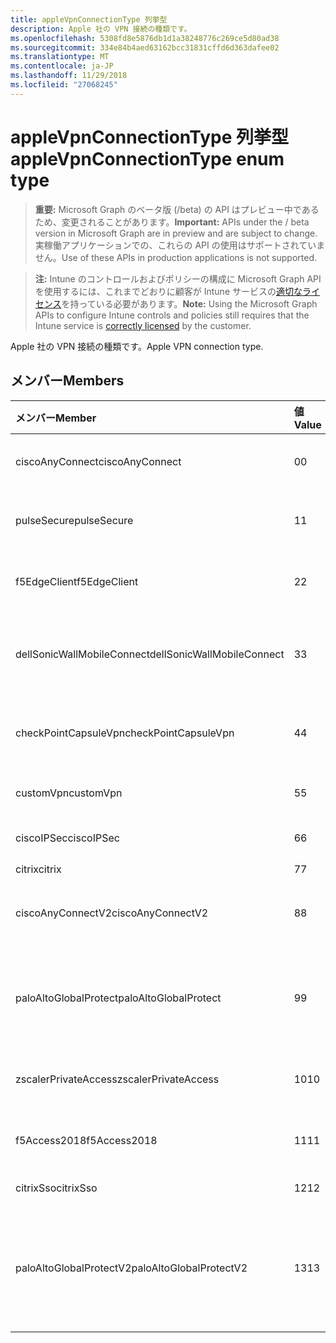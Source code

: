 ```yaml
---
title: appleVpnConnectionType 列挙型
description: Apple 社の VPN 接続の種類です。
ms.openlocfilehash: 5308fd8e5876db1d1a38248776c269ce5d80ad38
ms.sourcegitcommit: 334e84b4aed63162bcc31831cffd6d363dafee02
ms.translationtype: MT
ms.contentlocale: ja-JP
ms.lasthandoff: 11/29/2018
ms.locfileid: "27068245"
---
```

# <a name="applevpnconnectiontype-enum-type"></a><span data-ttu-id="04bce-103">appleVpnConnectionType 列挙型</span><span class="sxs-lookup"><span data-stu-id="04bce-103">appleVpnConnectionType enum type</span></span>

> <span data-ttu-id="04bce-104">**重要:** Microsoft Graph のベータ版 (/beta) の API はプレビュー中であるため、変更されることがあります。</span><span class="sxs-lookup"><span data-stu-id="04bce-104">**Important:** APIs under the / beta version in Microsoft Graph are in preview and are subject to change.</span></span> <span data-ttu-id="04bce-105">実稼働アプリケーションでの、これらの API の使用はサポートされていません。</span><span class="sxs-lookup"><span data-stu-id="04bce-105">Use of these APIs in production applications is not supported.</span></span>

> <span data-ttu-id="04bce-106">**注:** Intune のコントロールおよびポリシーの構成に Microsoft Graph API を使用するには、これまでどおりに顧客が Intune サービスの[適切なライセンス](https://go.microsoft.com/fwlink/?linkid=839381)を持っている必要があります。</span><span class="sxs-lookup"><span data-stu-id="04bce-106">**Note:** Using the Microsoft Graph APIs to configure Intune controls and policies still requires that the Intune service is [correctly licensed](https://go.microsoft.com/fwlink/?linkid=839381) by the customer.</span></span>

<span data-ttu-id="04bce-107">Apple 社の VPN 接続の種類です。</span><span class="sxs-lookup"><span data-stu-id="04bce-107">Apple VPN connection type.</span></span>
## <a name="members"></a><span data-ttu-id="04bce-108">メンバー</span><span class="sxs-lookup"><span data-stu-id="04bce-108">Members</span></span>
|<span data-ttu-id="04bce-109">メンバー</span><span class="sxs-lookup"><span data-stu-id="04bce-109">Member</span></span>|<span data-ttu-id="04bce-110">値</span><span class="sxs-lookup"><span data-stu-id="04bce-110">Value</span></span>|<span data-ttu-id="04bce-111">説明</span><span class="sxs-lookup"><span data-stu-id="04bce-111">Description</span></span>|
|:---|:---|:---|
|<span data-ttu-id="04bce-112">ciscoAnyConnect</span><span class="sxs-lookup"><span data-stu-id="04bce-112">ciscoAnyConnect</span></span>|<span data-ttu-id="04bce-113">0</span><span class="sxs-lookup"><span data-stu-id="04bce-113">0</span></span>|<span data-ttu-id="04bce-114">Cisco AnyConnect。</span><span class="sxs-lookup"><span data-stu-id="04bce-114">Cisco AnyConnect.</span></span>|
|<span data-ttu-id="04bce-115">pulseSecure</span><span class="sxs-lookup"><span data-stu-id="04bce-115">pulseSecure</span></span>|<span data-ttu-id="04bce-116">1</span><span class="sxs-lookup"><span data-stu-id="04bce-116">1</span></span>|<span data-ttu-id="04bce-117">パルスをセキュリティで保護します。</span><span class="sxs-lookup"><span data-stu-id="04bce-117">Pulse Secure.</span></span>|
|<span data-ttu-id="04bce-118">f5EdgeClient</span><span class="sxs-lookup"><span data-stu-id="04bce-118">f5EdgeClient</span></span>|<span data-ttu-id="04bce-119">2</span><span class="sxs-lookup"><span data-stu-id="04bce-119">2</span></span>|<span data-ttu-id="04bce-120">F5 キーを押してエッジのクライアントです。</span><span class="sxs-lookup"><span data-stu-id="04bce-120">F5 Edge Client.</span></span>|
|<span data-ttu-id="04bce-121">dellSonicWallMobileConnect</span><span class="sxs-lookup"><span data-stu-id="04bce-121">dellSonicWallMobileConnect</span></span>|<span data-ttu-id="04bce-122">3</span><span class="sxs-lookup"><span data-stu-id="04bce-122">3</span></span>|<span data-ttu-id="04bce-123">Dell SonicWALL モバイル接続します。</span><span class="sxs-lookup"><span data-stu-id="04bce-123">Dell SonicWALL Mobile Connection.</span></span>|
|<span data-ttu-id="04bce-124">checkPointCapsuleVpn</span><span class="sxs-lookup"><span data-stu-id="04bce-124">checkPointCapsuleVpn</span></span>|<span data-ttu-id="04bce-125">4</span><span class="sxs-lookup"><span data-stu-id="04bce-125">4</span></span>|<span data-ttu-id="04bce-126">ポイント カプセル VPN を確認してください。</span><span class="sxs-lookup"><span data-stu-id="04bce-126">Check Point Capsule VPN.</span></span>|
|<span data-ttu-id="04bce-127">customVpn</span><span class="sxs-lookup"><span data-stu-id="04bce-127">customVpn</span></span>|<span data-ttu-id="04bce-128">5</span><span class="sxs-lookup"><span data-stu-id="04bce-128">5</span></span>|<span data-ttu-id="04bce-129">VPN のユーザーを設定します。</span><span class="sxs-lookup"><span data-stu-id="04bce-129">Custom VPN.</span></span>|
|<span data-ttu-id="04bce-130">ciscoIPSec</span><span class="sxs-lookup"><span data-stu-id="04bce-130">ciscoIPSec</span></span>|<span data-ttu-id="04bce-131">6</span><span class="sxs-lookup"><span data-stu-id="04bce-131">6</span></span>|<span data-ttu-id="04bce-132">Cisco (IPSec)。</span><span class="sxs-lookup"><span data-stu-id="04bce-132">Cisco (IPSec).</span></span>|
|<span data-ttu-id="04bce-133">citrix</span><span class="sxs-lookup"><span data-stu-id="04bce-133">citrix</span></span>|<span data-ttu-id="04bce-134">7</span><span class="sxs-lookup"><span data-stu-id="04bce-134">7</span></span>|<span data-ttu-id="04bce-135">Citrix。</span><span class="sxs-lookup"><span data-stu-id="04bce-135">Citrix.</span></span>|
|<span data-ttu-id="04bce-136">ciscoAnyConnectV2</span><span class="sxs-lookup"><span data-stu-id="04bce-136">ciscoAnyConnectV2</span></span>|<span data-ttu-id="04bce-137">8</span><span class="sxs-lookup"><span data-stu-id="04bce-137">8</span></span>|<span data-ttu-id="04bce-138">Cisco AnyConnect V2。</span><span class="sxs-lookup"><span data-stu-id="04bce-138">Cisco AnyConnect V2.</span></span>|
|<span data-ttu-id="04bce-139">paloAltoGlobalProtect</span><span class="sxs-lookup"><span data-stu-id="04bce-139">paloAltoGlobalProtect</span></span>|<span data-ttu-id="04bce-140">9</span><span class="sxs-lookup"><span data-stu-id="04bce-140">9</span></span>|<span data-ttu-id="04bce-141">パロアルトの Alto ネットワーク GlobalProtect。</span><span class="sxs-lookup"><span data-stu-id="04bce-141">Palo Alto Networks GlobalProtect.</span></span>|
|<span data-ttu-id="04bce-142">zscalerPrivateAccess</span><span class="sxs-lookup"><span data-stu-id="04bce-142">zscalerPrivateAccess</span></span>|<span data-ttu-id="04bce-143">10</span><span class="sxs-lookup"><span data-stu-id="04bce-143">10</span></span>|<span data-ttu-id="04bce-144">Zscaler プライベート アクセス。</span><span class="sxs-lookup"><span data-stu-id="04bce-144">Zscaler Private Access.</span></span>|
|<span data-ttu-id="04bce-145">f5Access2018</span><span class="sxs-lookup"><span data-stu-id="04bce-145">f5Access2018</span></span>|<span data-ttu-id="04bce-146">11</span><span class="sxs-lookup"><span data-stu-id="04bce-146">11</span></span>|<span data-ttu-id="04bce-147">F5 キーを押してアクセス 2018。</span><span class="sxs-lookup"><span data-stu-id="04bce-147">F5 Access 2018.</span></span>|
|<span data-ttu-id="04bce-148">citrixSso</span><span class="sxs-lookup"><span data-stu-id="04bce-148">citrixSso</span></span>|<span data-ttu-id="04bce-149">12</span><span class="sxs-lookup"><span data-stu-id="04bce-149">12</span></span>|<span data-ttu-id="04bce-150">Citrix Sso です。</span><span class="sxs-lookup"><span data-stu-id="04bce-150">Citrix Sso.</span></span>|
|<span data-ttu-id="04bce-151">paloAltoGlobalProtectV2</span><span class="sxs-lookup"><span data-stu-id="04bce-151">paloAltoGlobalProtectV2</span></span>|<span data-ttu-id="04bce-152">13</span><span class="sxs-lookup"><span data-stu-id="04bce-152">13</span></span>|<span data-ttu-id="04bce-153">パロアルトでは、GlobalProtect V2 をネットワークします。</span><span class="sxs-lookup"><span data-stu-id="04bce-153">Palo Alto Networks GlobalProtect V2.</span></span>|





